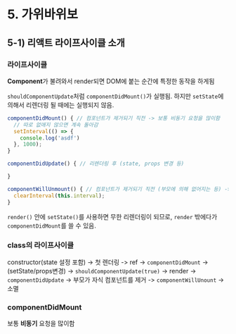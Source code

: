 # 5. 가위바위보

## 5-1) 리액트 라이프사이클 소개

### 라이프사이클

**Component**가 불려와서 render되면 DOM에 붙는 순간에 특정한 동작을 하게됨

`shouldComponentUpdate`처럼 `componentDidMount()`가 실행됨.
하지만 `setState`에 의해서 리렌더링 될 때에는 실행되지 않음.

```javascript
componentDidMount() { // 컴포넌트가 제거되기 직전 -> 보통 비동기 요청을 많이함
  // 따로 없애지 않으면 계속 돌아감
  setInterval(() => {
    console.log('asdf')
  }, 1000);
}

componentDidUpdate() { // 리렌더링 후 (state, props 변경 등)

}

componentWillUnmount() { // 컴포넌트가 제거되기 직전 (부모에 의해 없어지는 등) -> 보통 비동기 요청 정리
  clearInterval(this.interval);
}
```

`render()` 안에 `setState()`를 사용하면 무한 리렌더링이 되므로, `render` 밖에다가 `componentDidMount`를 쓸 수 있음.

### class의 라이프사이클

constructor(state 설정 포함) -> 첫 렌더링 -> ref -> `componentDidMount`
-> (setState/props변경) -> `shouldComponentUpdate(true)` -> render -> `componentDidUpdate`
-> 부모가 자식 컴포넌트를 제거 -> `componentWillUnount` -> 소멸

### componentDidMount

보통 **비동기** 요청을 많이함
